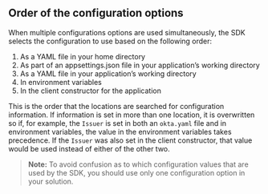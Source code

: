 ## Order of the configuration options

When multiple configurations options are used simultaneously, the SDK selects the configuration to use based on the following order:

1. As a YAML file in your home directory
2. As part of an appsettings.json file in your application’s working directory
3. As a YAML file in your application’s working directory
4. In environment variables
5. In the client constructor for the application

This is the order that the locations are searched for configuration information. If information is set in more than one location, it is overwritten so if, for example, the `Issuer` is set in both an `okta.yaml` file and in environment variables, the value in the environment variables takes precedence. If the `Issuer` was also set in the client constructor, that value would be used instead of either of the other two.

> **Note:** To avoid confusion as to which configuration values that are used by the SDK, you should use only one configuration option in your solution.
